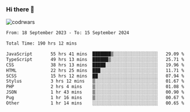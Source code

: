 ### Hi there 👋


![codrwars](https://www.codewars.com/users/rsschool_c9af20f58c35c696/badges/micro) 

<!--START_SECTION:waka-->

```txt
From: 18 September 2023 - To: 15 September 2024

Total Time: 190 hrs 12 mins

JavaScript       55 hrs 41 mins  ███████▒░░░░░░░░░░░░░░░░░   29.09 %
TypeScript       49 hrs 13 mins  ██████▒░░░░░░░░░░░░░░░░░░   25.71 %
CSS              38 hrs 13 mins  █████░░░░░░░░░░░░░░░░░░░░   19.96 %
HTML             22 hrs 25 mins  ███░░░░░░░░░░░░░░░░░░░░░░   11.71 %
SCSS             15 hrs 12 mins  ██░░░░░░░░░░░░░░░░░░░░░░░   07.94 %
Stylus           3 hrs 12 mins   ▒░░░░░░░░░░░░░░░░░░░░░░░░   01.67 %
PHP              2 hrs 4 mins    ▒░░░░░░░░░░░░░░░░░░░░░░░░   01.08 %
JSON             1 hr 43 mins    ▒░░░░░░░░░░░░░░░░░░░░░░░░   00.90 %
Pug              1 hr 16 mins    ▒░░░░░░░░░░░░░░░░░░░░░░░░   00.67 %
Other            1 hr 14 mins    ░░░░░░░░░░░░░░░░░░░░░░░░░   00.65 %
```

<!--END_SECTION:waka-->
